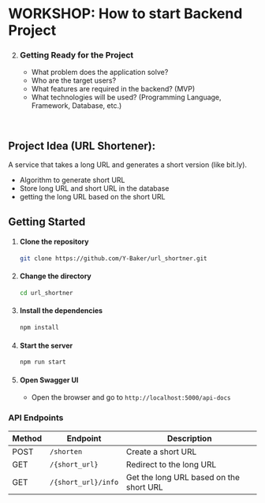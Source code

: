 # WORKSHOP: How to start Backend Project

2. ### Getting Ready for the Project
    - What problem does the application solve?
    - Who are the target users?
    - What features are required in the backend? (MVP)
    - What technologies will be used? (Programming Language, Framework, Database, etc.)

<br />

## Project Idea (URL Shortener):
A service that takes a long URL and generates a short version (like bit.ly).
- Algorithm to generate short URL
- Store long URL and short URL in the database
- getting the long URL based on the short URL

## Getting Started
1. #### Clone the repository
    ```bash
    git clone https://github.com/Y-Baker/url_shortner.git
    ```

2. #### Change the directory
    ```bash
    cd url_shortner
    ```
3. #### Install the dependencies
    ```bash
    npm install
    ```

4. #### Start the server
    ```bash
    npm run start
    ```

5. #### Open Swagger UI
    - Open the browser and go to `http://localhost:5000/api-docs`




### API Endpoints
| Method | Endpoint | Description |
| --- | --- | --- |
| POST | `/shorten` | Create a short URL |
| GET | `/{short_url}` | Redirect to the long URL |
| GET | `/{short_url}/info` | Get the long URL based on the short URL |

